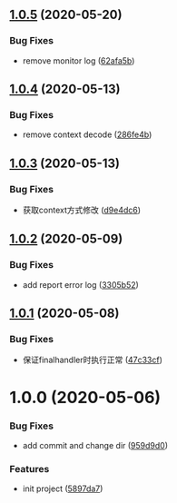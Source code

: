 ## [1.0.5](https://github.com/serverless-tencent/tencent-component-monitor/compare/v1.0.4...v1.0.5) (2020-05-20)


### Bug Fixes

* remove monitor log ([62afa5b](https://github.com/serverless-tencent/tencent-component-monitor/commit/62afa5ba57e15af53382290d95b23ef32c30b68f))

## [1.0.4](https://github.com/serverless-tencent/tencent-component-monitor/compare/v1.0.3...v1.0.4) (2020-05-13)


### Bug Fixes

* remove context decode ([286fe4b](https://github.com/serverless-tencent/tencent-component-monitor/commit/286fe4bb38e946cabeae61aa88cf40a4f05c0089))

## [1.0.3](https://github.com/serverless-tencent/tencent-component-monitor/compare/v1.0.2...v1.0.3) (2020-05-13)


### Bug Fixes

* 获取context方式修改 ([d9e4dc6](https://github.com/serverless-tencent/tencent-component-monitor/commit/d9e4dc6ddccc3c8b84c0ce0152efb4bf3799a236))

## [1.0.2](https://github.com/serverless-tencent/tencent-component-monitor/compare/v1.0.1...v1.0.2) (2020-05-09)


### Bug Fixes

* add report error log ([3305b52](https://github.com/serverless-tencent/tencent-component-monitor/commit/3305b52c47fbbe36f25ba96762427ec1324fd71b))

## [1.0.1](https://github.com/serverless-tencent/tencent-component-monitor/compare/v1.0.0...v1.0.1) (2020-05-08)


### Bug Fixes

* 保证finalhandler时执行正常 ([47c33cf](https://github.com/serverless-tencent/tencent-component-monitor/commit/47c33cfed4865b74b173453ee088cb3a6265364e))

# 1.0.0 (2020-05-06)


### Bug Fixes

* add commit and change dir ([959d9d0](https://github.com/serverless-tencent/tencent-component-monitor/commit/959d9d044c88d760cb1b13a45731f44cc08208c8))


### Features

* init project ([5897da7](https://github.com/serverless-tencent/tencent-component-monitor/commit/5897da78ac3f2f66ec98442b25c88ae43305b576))
